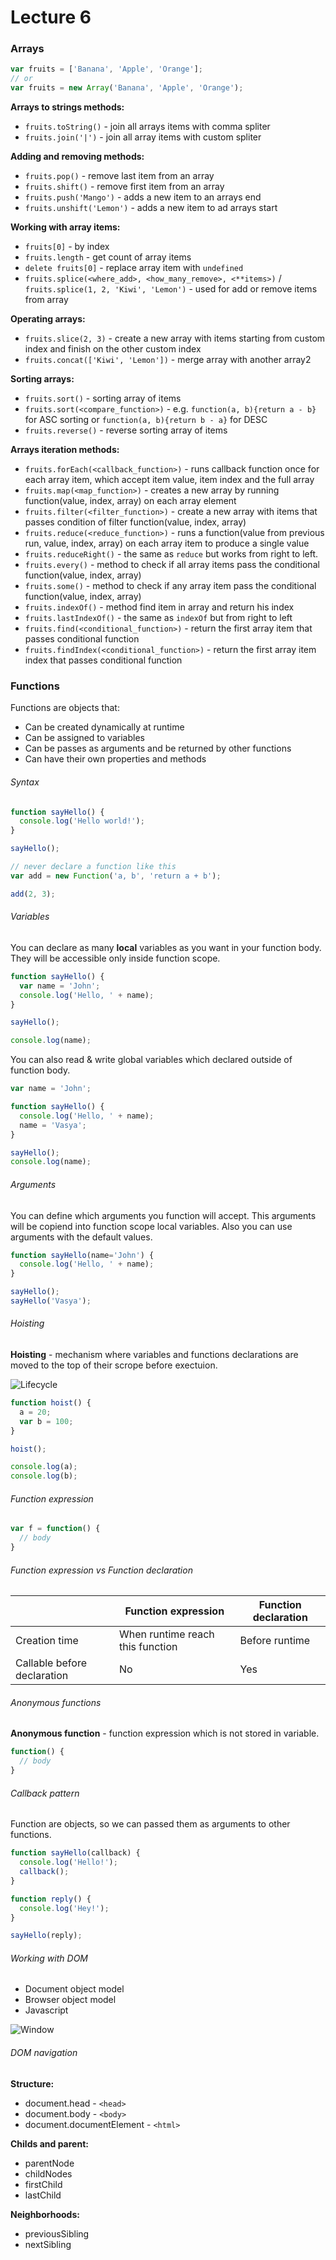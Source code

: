 # Lecture 6

### Arrays

```js
var fruits = ['Banana', 'Apple', 'Orange'];
// or
var fruits = new Array('Banana', 'Apple', 'Orange');
```

**Arrays to strings methods:**
- `fruits.toString()` - join all arrays items with comma spliter
- `fruits.join('|')` - join all array items with custom spliter

**Adding and removing methods:**
- `fruits.pop()` - remove last item from an array
- `fruits.shift()` - remove first item from an array
- `fruits.push('Mango')` - adds a new item to an arrays end
- `fruits.unshift('Lemon')` - adds a new item to ad arrays start

**Working with array items:**
- `fruits[0]` - by index
- `fruits.length` - get count of array items
- `delete fruits[0]` - replace array item with `undefined`
- `fruits.splice(<where_add>, <how_many_remove>, <**items>)` / `fruits.splice(1, 2, 'Kiwi', 'Lemon')` - used for add or remove items from array

**Operating arrays:**
- `fruits.slice(2, 3)` - create a new array with items starting from custom index and finish on the other custom index
- `fruits.concat(['Kiwi', 'Lemon'])` - merge array with another array2 

**Sorting arrays:**
- `fruits.sort()` - sorting array of items
- `fruits.sort(<compare_function>)` - e.g. `function(a, b){return a - b}` for ASC sorting or `function(a, b){return b - a}` for DESC
- `fruits.reverse()` - reverse sorting array of items


**Arrays iteration methods:**
- `fruits.forEach(<callback_function>)` - runs callback function once for each array item, which accept item value, item index and the full array
- `fruits.map(<map_function>)` - creates a new array by running function(value, index, array) on each array element
- `fruits.filter(<filter_function>)` - create a new array with items that passes condition of filter function(value, index, array)
- `fruits.reduce(<reduce_function>)` - runs a function(value from previous run, value, index, array) on each array item to produce a single value
- `fruits.reduceRight()` - the same as `reduce` but works from right to left.
- `fruits.every()` - method to check if all array items pass the conditional function(value, index, array)
- `fruits.some()` - method to check if any array item pass the conditional function(value, index, array)
- `fruits.indexOf()` - method find item in array and return his index
- `fruits.lastIndexOf()` - the same as `indexOf` but from right to left
- `fruits.find(<conditional_function>)` - return the first array item that passes conditional function
- `fruits.findIndex(<conditional_function>)` - return the first array item index that passes conditional function

### Functions

Functions are objects that:
- Can be created dynamically at runtime
- Can be assigned to variables
- Can be passes as arguments and be returned by other functions
- Can have their own properties and methods

###### Syntax

```js
function sayHello() {
  console.log('Hello world!');
}

sayHello();
```

```js
// never declare a function like this
var add = new Function('a, b', 'return a + b');

add(2, 3);
```

###### Variables

You can declare as many **local** variables as you want in your function body. They will be accessible only inside function scope.

```js
function sayHello() {
  var name = 'John';
  console.log('Hello, ' + name);
}

sayHello();

console.log(name);
```

You can also read & write global variables which declared outside of function body.

```js
var name = 'John';

function sayHello() {
  console.log('Hello, ' + name);
  name = 'Vasya';
}

sayHello();
console.log(name);
```

###### Arguments

You can define which arguments you function will accept. This arguments will be copiend into function scope local variables. Also you can use arguments with the default values.
```js
function sayHello(name='John') {
  console.log('Hello, ' + name);
}

sayHello();
sayHello('Vasya');
```


###### Hoisting

**Hoisting** - mechanism where variables and functions declarations are moved to the top of their scrope before exectuion.

![Lifecycle](./lifecycle.jpg ':size=300x500')

```js
function hoist() {
  a = 20;
  var b = 100;
}

hoist();

console.log(a); 
console.log(b); 
```

###### Function expression

```js
var f = function() {
  // body
}
```

###### Function expression vs Function declaration

|                             | Function expression              | Function declaration |
|-----------------------------|----------------------------------|----------------------|
| Creation time               | When runtime reach this function | Before runtime       |
| Callable before declaration | No                               | Yes                  |


###### Anonymous functions

**Anonymous function** - function expression which is not stored in variable.

```js
function() {
  // body
}
```


###### Callback pattern

Function are objects, so we can passed them as arguments to other functions.

```js
function sayHello(callback) {
  console.log('Hello!');
  callback();
}

function reply() {
  console.log('Hey!');
}

sayHello(reply);
```

###### Working with DOM

- Document object model
- Browser object model
- Javascript

![Window](./window.png)

###### DOM navigation

**Structure:**
- document.head - `<head>`
- document.body - `<body>`
- document.documentElement - `<html>`

**Childs and parent:**
- parentNode
- childNodes
- firstChild
- lastChild

**Neighborhoods:**
- previousSibling
- nextSibling